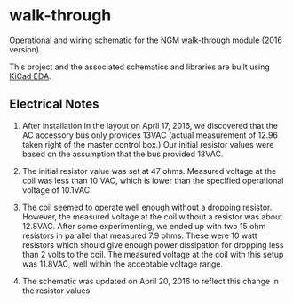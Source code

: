 
# walk-through
Operational and wiring schematic for the NGM walk-through module (2016 version).

This project and the associated schematics and libraries are built using [KiCad EDA](http://kicad-pcb.org//).

## Electrical Notes
1) After installation in the layout on April 17, 2016, we discovered that the AC accessory bus only provides 13VAC (actual measurement of 12.96 taken right of the master control box.) Our initial resistor values were based on the assumption that the bus provided 18VAC.

2) The initial resistor value was set at 47 ohms. Measured voltage at the coil was less than 10 VAC, which is lower than the specified operational voltage of 10.1VAC.

3) The coil seemed to operate well enough without a dropping resistor. However, the measured voltage at the coil without a resistor was about 12.8VAC. After some experimenting, we ended up with two 15 ohm resistors in parallel that measured 7.9 ohms. These were 10 watt resistors which should give enough power dissipation for dropping less than 2 volts to the coil. The measured voltage at the coil with this setup was 11.8VAC, well within the acceptable voltage range.

4) The schematic was updated on April 20, 2016 to reflect this change in the resistor values.

